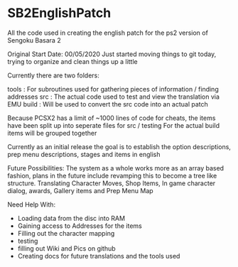 # SB2EnglishPatch
All the code used in creating the english patch for the ps2 version of Sengoku Basara 2

Original Start Date: 00/05/2020
Just started moving things to git today, trying to organize and clean things up a little

Currently there are two folders:

tools	:	For subroutines used for gathering pieces of information / finding addresses
src		:	The actual code used to test and view the translation via EMU
build	:	Will be used to convert the src code into an actual patch

Because PCSX2 has a limit of ~1000 lines of code for cheats, the items have been split up into seperate files for src / testing
For the actual build items will be grouped together

Currently as an initial release the goal is to establish the option descriptions, prep menu descriptions, stages and items in english

Future Possibilities:
The system as a whole works more as an array based fashion, plans in the future include revamping this to become a tree like structure.
Translating Character Moves, Shop Items, In game character dialog, awards, Gallery items and Prep Menu Map

Need Help With:
- Loading data from the disc into RAM
- Gaining access to Addresses for the items
- Filling out the character mapping
- testing
- filling out Wiki and Pics on github
- Creating docs for future translations and the tools used